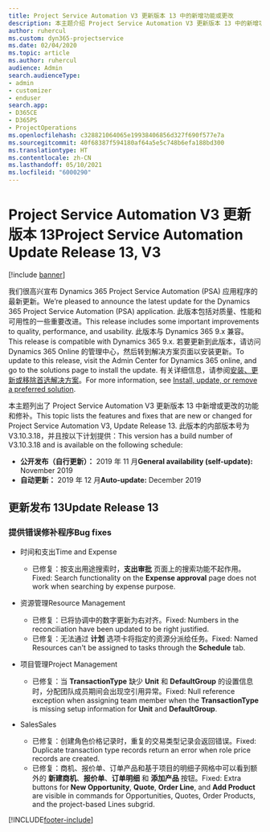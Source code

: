 ```yaml
---
title: Project Service Automation V3 更新版本 13 中的新增功能或更改
description: 本主题介绍 Project Service Automation V3 更新版本 13 中的新增功能。
author: ruhercul
ms.custom: dyn365-projectservice
ms.date: 02/04/2020
ms.topic: article
ms.author: ruhercul
audience: Admin
search.audienceType:
- admin
- customizer
- enduser
search.app:
- D365CE
- D365PS
- ProjectOperations
ms.openlocfilehash: c328821064065e19938406856d327f690f577e7a
ms.sourcegitcommit: 40f68387f594180af64a5e5c748b6efa188bd300
ms.translationtype: HT
ms.contentlocale: zh-CN
ms.lasthandoff: 05/10/2021
ms.locfileid: "6000290"
---
```

# <a name="project-service-automation-update-release-13-v3"></a><span data-ttu-id="f9f3c-103">Project Service Automation V3 更新版本 13</span><span class="sxs-lookup"><span data-stu-id="f9f3c-103">Project Service Automation Update Release 13, V3</span></span>

[!include [banner](../includes/psa-now-project-operations.md)]

<span data-ttu-id="f9f3c-104">我们很高兴宣布 Dynamics 365 Project Service Automation (PSA) 应用程序的最新更新。</span><span class="sxs-lookup"><span data-stu-id="f9f3c-104">We’re pleased to announce the latest update for the Dynamics 365 Project Service Automation (PSA) application.</span></span> <span data-ttu-id="f9f3c-105">此版本包括对质量、性能和可用性的一些重要改进。</span><span class="sxs-lookup"><span data-stu-id="f9f3c-105">This release includes some important improvements to quality, performance, and usability.</span></span> <span data-ttu-id="f9f3c-106">此版本与 Dynamics 365 9.x 兼容。</span><span class="sxs-lookup"><span data-stu-id="f9f3c-106">This release is compatible with Dynamics 365 9.x.</span></span> <span data-ttu-id="f9f3c-107">若要更新到此版本，请访问 Dynamics 365 Online 的管理中心，然后转到解决方案页面以安装更新。</span><span class="sxs-lookup"><span data-stu-id="f9f3c-107">To update to this release, visit the Admin Center for Dynamics 365 online, and go to the solutions page to install the update.</span></span> <span data-ttu-id="f9f3c-108">有关详细信息，请参阅[安装、更新或移除首选解决方案](/power-platform/admin/install-remove-preferred-solution)。</span><span class="sxs-lookup"><span data-stu-id="f9f3c-108">For more information, see [Install, update, or remove a preferred solution](/power-platform/admin/install-remove-preferred-solution).</span></span>

<span data-ttu-id="f9f3c-109">本主题列出了 Project Service Automation V3 更新版本 13 中新增或更改的功能和修补。</span><span class="sxs-lookup"><span data-stu-id="f9f3c-109">This topic lists the features and fixes that are new or changed for Project Service Automation V3, Update Release 13.</span></span> <span data-ttu-id="f9f3c-110">此版本的内部版本号为 V3.10.3.18，并且按以下计划提供：</span><span class="sxs-lookup"><span data-stu-id="f9f3c-110">This version has a build number of V3.10.3.18 and is available on the following schedule:</span></span>

- <span data-ttu-id="f9f3c-111">**公开发布（自行更新）：** 2019 年 11 月</span><span class="sxs-lookup"><span data-stu-id="f9f3c-111">**General availability (self-update):** November 2019</span></span>
- <span data-ttu-id="f9f3c-112">**自动更新：** 2019 年 12 月</span><span class="sxs-lookup"><span data-stu-id="f9f3c-112">**Auto-update:** December 2019</span></span>


## <a name="update-release-13"></a><span data-ttu-id="f9f3c-113">更新发布 13</span><span class="sxs-lookup"><span data-stu-id="f9f3c-113">Update Release 13</span></span> 

### <a name="bug-fixes"></a><span data-ttu-id="f9f3c-114">提供错误修补程序</span><span class="sxs-lookup"><span data-stu-id="f9f3c-114">Bug fixes</span></span>

- <span data-ttu-id="f9f3c-115">时间和支出</span><span class="sxs-lookup"><span data-stu-id="f9f3c-115">Time and Expense</span></span>

     - <span data-ttu-id="f9f3c-116">已修复：按支出用途搜索时，**支出审批** 页面上的搜索功能不起作用。</span><span class="sxs-lookup"><span data-stu-id="f9f3c-116">Fixed: Search functionality on the **Expense approval** page does not work when searching by expense purpose.</span></span>

- <span data-ttu-id="f9f3c-117">资源管理</span><span class="sxs-lookup"><span data-stu-id="f9f3c-117">Resource Management</span></span>

     - <span data-ttu-id="f9f3c-118">已修复：已将协调中的数字更新为右对齐。</span><span class="sxs-lookup"><span data-stu-id="f9f3c-118">Fixed: Numbers in the reconciliation have been updated to be right justified.</span></span>
     - <span data-ttu-id="f9f3c-119">已修复：无法通过 **计划** 选项卡将指定的资源分派给任务。</span><span class="sxs-lookup"><span data-stu-id="f9f3c-119">Fixed: Named Resources can't be assigned to tasks through the **Schedule** tab.</span></span>

- <span data-ttu-id="f9f3c-120">项目管理</span><span class="sxs-lookup"><span data-stu-id="f9f3c-120">Project Management</span></span>

     - <span data-ttu-id="f9f3c-121">已修复：当 **TransactionType** 缺少 **Unit** 和 **DefaultGroup** 的设置信息时，分配团队成员期间会出现空引用异常。</span><span class="sxs-lookup"><span data-stu-id="f9f3c-121">Fixed: Null reference exception when assigning team member when the **TransactionType** is missing setup information for **Unit** and **DefaultGroup**.</span></span>

- <span data-ttu-id="f9f3c-122">Sales</span><span class="sxs-lookup"><span data-stu-id="f9f3c-122">Sales</span></span>

     - <span data-ttu-id="f9f3c-123">已修复：创建角色价格记录时，重复的交易类型记录会返回错误。</span><span class="sxs-lookup"><span data-stu-id="f9f3c-123">Fixed: Duplicate transaction type records return an error when role price records are created.</span></span>
     - <span data-ttu-id="f9f3c-124">已修复：商机、报价单、订单产品和基于项目的明细子网格中可以看到额外的 **新建商机**、**报价单**、**订单明细** 和 **添加产品** 按钮。</span><span class="sxs-lookup"><span data-stu-id="f9f3c-124">Fixed: Extra buttons for **New Opportunity**, **Quote**, **Order Line**, and **Add Product** are visible in commands for Opportunities, Quotes, Order Products, and the project-based Lines subgrid.</span></span>




[!INCLUDE[footer-include](../includes/footer-banner.md)]